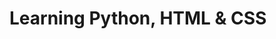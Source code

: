 # Learning Python, HTML & CSS

<!--
Some of my contacts: 
* VK - https://vk.com/artematrr
* Stepik - https://stepik.org/users/399077535
-->
